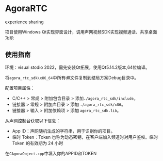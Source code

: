 # AgoraRTC
experience sharing

项目使用Windows Qt实现界面设计，调用声网视频SDK实现视频通话、共享桌面功能

## 使用指南

环境：visual stodio 2022，需先安装Qt拓展，使用Qt5.14.2版本,64位编译。

将`agora_rtc_sdk\x86_64`中所有dll文件复制到结局方案Debug目录中。

配置项目属性：

- C/C++ > 常规 > 附加包含目录 > 添加`./agora_rtc_sdk/include`。
- 链接器 > 常规 > 附加库目录 > 添加 `./agora_rtc_sdk/x86`。
- 链接器 > 输入 > 附加依赖项 > 添加 `agora_rtc_sdk.lib`。

从声网控制台获取以下信息：

- App ID：声网随机生成的字符串，用于识别你的项目。
- 临时 Token：Token 也称为动态密钥，在客户端加入频道时对用户鉴权。临时 Token 的有效期为 24 小时

在`CAgoraObject.cpp`中填入你的APPID和TOKEN
